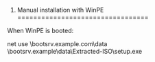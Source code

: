 1. Manual installation with WinPE
=================================

When WinPE is booted:
 
net use \\bootsrv.example.com\data  
\\bootsrv.example\data\Extracted-ISO\setup.exe  
